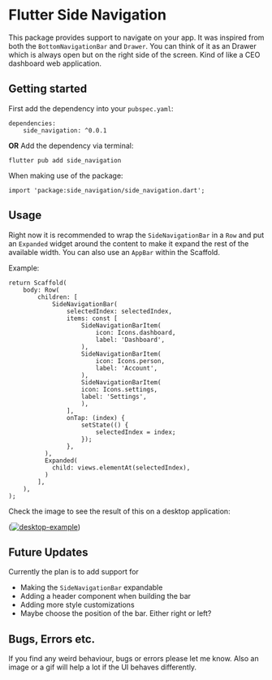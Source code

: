 # Flutter Side Navigation
This package provides support to navigate on your app. It was inspired from both the ```BottomNavigationBar``` and ```Drawer```. You can think of it as an Drawer which is always open but on the right side of the screen. Kind of like a CEO dashboard web application.

## Getting started
First add the dependency into your ```pubspec.yaml```:
```
dependencies:
    side_navigation: ^0.0.1
```

**OR**
Add the dependency via terminal:
```
flutter pub add side_navigation
```

When making use of the package:
```
import 'package:side_navigation/side_navigation.dart';
```

## Usage
Right now it is recommended to wrap the ```SideNavigationBar``` in a ```Row``` and put an ```Expanded``` widget around the content to make it expand the rest of the available width. You can also use an ```AppBar``` within the Scaffold. 


Example:
```
return Scaffold(
    body: Row(
        children: [
            SideNavigationBar(
                selectedIndex: selectedIndex,
                items: const [
                    SideNavigationBarItem(
                        icon: Icons.dashboard,
                        label: 'Dashboard',
                    ),
                    SideNavigationBarItem(
                        icon: Icons.person,
                        label: 'Account',
                    ),
                    SideNavigationBarItem(
                    icon: Icons.settings,
                    label: 'Settings',
                    ),
                ],
                onTap: (index) {
                    setState(() {
                        selectedIndex = index;
                    });
                },
          ),
          Expanded(
            child: views.elementAt(selectedIndex),
          )
        ],
    ),
);
```

Check the image to see the result of this on a desktop application:

(<a href="https://ibb.co/X7dPyyJ"><img src="https://i.ibb.co/qN48001/desktop-example.png" alt="desktop-example" border="0"></a>)


## Future Updates
Currently the plan is to add support for
* Making the ```SideNavigationBar``` expandable
* Adding a header component when building the bar
* Adding more style customizations
* Maybe choose the position of the bar. Either right or left?

## Bugs, Errors etc.
If you find any weird behaviour, bugs or errors please let me know.
Also an image or a gif will help a lot if the UI behaves differently.